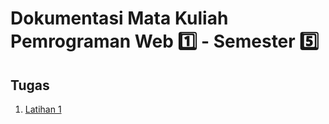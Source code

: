# Dokumentasi Mata Kuliah Pemrograman Web 1️⃣ - Semester 5️⃣

## Tugas

1. [Latihan 1](https://pirmansh.github.io/pemrograman-web-1/Latihan-1/)





